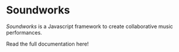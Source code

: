 # Soundworks

*Soundworks* is a Javascript framework to create collaborative music performances.

Read the full documentation here!
